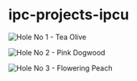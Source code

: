 # ipc-projects-ipcu

![Hole No  1 - Tea Olive](https://user-images.githubusercontent.com/84731828/159924196-29cc42db-59d1-40a8-a928-4524b2ed1cb6.png)



![Hole No  2 - Pink Dogwood ](https://user-images.githubusercontent.com/84731828/159927512-90612a4a-b8f4-4458-95db-993368382072.png)

![Hole No  3 - Flowering Peach](https://user-images.githubusercontent.com/84731828/159939403-6ed8ca2e-4ecb-4f99-b50d-a0261ce45f25.png)
